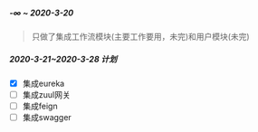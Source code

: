 ##### -∞ ~ 2020-3-20
> 只做了集成工作流模块(主要工作要用，未完)和用户模块(未完)

##### 2020-3-21~2020-3-28 计划
-[x] 集成eureka
-[ ] 集成zuul网关
-[ ] 集成feign
-[ ] 集成swagger

